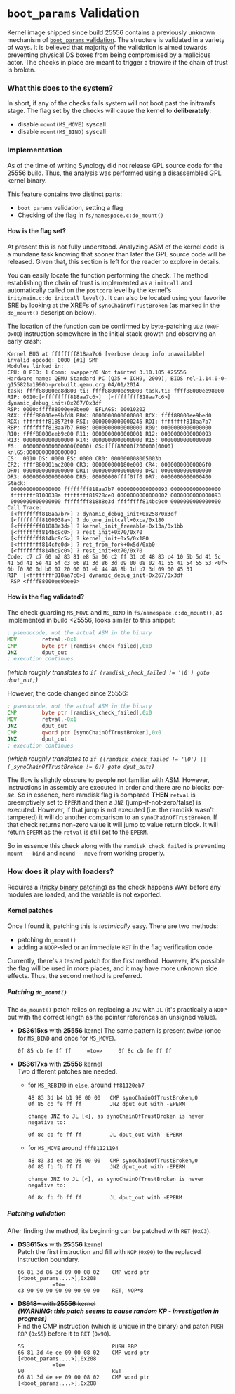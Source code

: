 # `boot_params` Validation

Kernel image shipped since build 25556 contains a previously unknown mechanism of [`boot_params` validation](https://elixir.bootlin.com/linux/v3.10.108/source/arch/x86/include/uapi/asm/bootparam.h#L111).
The structure is validated in a variety of ways. It is believed that majority of the validation is aimed towards
preventing physical DS boxes from being compromised by a malicious actor. The checks in place are meant to trigger a
tripwire if the chain of trust is broken.


### What this does to the system?
In short, if any of the checks fails system will not boot past the initramfs stage. The flag set by the checks will 
cause the kernel to **deliberately**:
  - disable `mount(MS_MOVE)` syscall
  - disable `mount(MS_BIND)` syscall


### Implementation
As of the time of writing Synology did not release GPL source code for the 25556 build. Thus, the analysis was performed
using a disassembled GPL kernel binary.

This feature contains two distinct parts:
 - `boot_params` validation, setting a flag
 - Checking of the flag in `fs/namespace.c:do_mount()`


#### How is the flag set?
At present this is not fully understood. Analyzing ASM of the kernel code is a mundane task knowing that sooner than 
later the GPL source code will be released. Given that, this section is left for the reader to explore in details.

You can easily locate the function performing the check. The method establishing the chain of trust is implemented as a
`initcall` and automatically called on the `postcore` level by the kernel's `init/main.c:do_initcall_level()`.
It can also be located using your favorite SRE by looking at the XREFs of `synoChainOfTrustBroken` (as marked in the
`do_mount()` description below).

The location of the function can be confirmed by byte-patching `UD2` (`0x0F 0x0B`) instruction somewhere in the initial 
stack growth and observing an early crash:
```
Kernel BUG at ffffffff818aa7c6 [verbose debug info unavailable]
invalid opcode: 0000 [#1] SMP
Modules linked in:
CPU: 0 PID: 1 Comm: swapper/0 Not tainted 3.10.105 #25556
Hardware name: QEMU Standard PC (Q35 + ICH9, 2009), BIOS rel-1.14.0-0-g155821a1990b-prebuilt.qemu.org 04/01/2014
task: ffff88000ee8d800 ti: ffff88000ee98000 task.ti: ffff88000ee98000
RIP: 0010:[<ffffffff818aa7c6>]  [<ffffffff818aa7c6>] dynamic_debug_init+0x267/0x3df
RSP: 0000:ffff88000ee9bee0  EFLAGS: 00010202
RAX: ffff88000ee9bfd8 RBX: 0000000000000000 RCX: ffff88000ee9bed0
RDX: ffffffff818572f0 RSI: 0000000000000246 RDI: ffffffff818aa7b7
RBP: ffffffff818aa7b7 R08: 0000000000000000 R09: 0000000000000000
R10: ffff88000eeb9c00 R11: 0000000000000001 R12: 0000000000000093
R13: 0000000000000000 R14: 0000000000000000 R15: 0000000000000000
FS:  0000000000000000(0000) GS:ffff88000f200000(0000) knlGS:0000000000000000
CS:  0010 DS: 0000 ES: 0000 CR0: 000000008005003b
CR2: ffff880001ac2000 CR3: 000000000180e000 CR4: 00000000000006f0
DR0: 0000000000000000 DR1: 0000000000000000 DR2: 0000000000000000
DR3: 0000000000000000 DR6: 00000000ffff0ff0 DR7: 0000000000000400
Stack:
 0000000000000000 ffffffff818aa7b7 0000000000000093 0000000000000000
 ffffffff8100038a ffffffff81928ce0 0000000000000002 0000000000000093
 0000000000000000 ffffffff81888e3d ffffffff814bc9c0 0000000000000000
Call Trace:
 [<ffffffff818aa7b7>] ? dynamic_debug_init+0x258/0x3df
 [<ffffffff8100038a>] ? do_one_initcall+0xca/0x180
 [<ffffffff81888e3d>] ? kernel_init_freeable+0x13a/0x1bb
 [<ffffffff814bc9c0>] ? rest_init+0x70/0x70
 [<ffffffff814bc9c5>] ? kernel_init+0x5/0x180
 [<ffffffff814cfc0d>] ? ret_from_fork+0x5d/0xb0
 [<ffffffff814bc9c0>] ? rest_init+0x70/0x70
Code: c7 c7 60 a2 83 81 e8 5a 06 c2 ff 31 c0 48 83 c4 10 5b 5d 41 5c 41 5d 41 5e 41 5f c3 66 81 3d 86 3d 09 00 08 02 41 55 41 54 55 53 <0f> 0b f0 80 0d b0 07 20 00 01 eb 44 48 8b 1d b7 3d 09 00 45 31
RIP  [<ffffffff818aa7c6>] dynamic_debug_init+0x267/0x3df
 RSP <ffff88000ee9bee0>
```

#### How is the flag validated?
The check guarding `MS_MOVE` and `MS_BIND` in `fs/namespace.c:do_mount()`, as implemented in build <25556, looks similar 
to this snippet:

  ```asm
  ; pseudocode, not the actual ASM in the binary
  MOV        retval,-0x1
  CMP        byte ptr [ramdisk_check_failed],0x0
  JNZ        dput_out
  ; execution continues
  ```
*(which roughly translates to `if (ramdisk_check_failed != '\0') goto dput_out;`)*

However, the code changed since 25556:
  ```asm
  ; pseudocode, not the actual ASM in the binary
  CMP        byte ptr [ramdisk_check_failed],0x0
  MOV        retval,-0x1
  JNZ        dput_out
  CMP        qword ptr [synoChainOfTrustBroken],0x0
  JNZ        dput_out
  ; execution continues
  ```
*(which roughly translates to `if ((ramdisk_check_failed != '\0') || (_synoChainOfTrustBroken != 0)) goto dput_out;`)*

The flow is slightly obscure to people not familiar with ASM. However, instructions in assembly are executed in order
and there are no blocks *per-se*. So in essence, here ramdisk flag is compared **THEN** `retval` is preemptively set to
`EPERM` and then a `JNZ` (jump-if-not-zero/false) is executed. However, if that jump is not executed (i.e. the ramdisk
wasn't tampered) it will do another comparison to an `synoChainOfTrustBroken`. If that check returns non-zero value it 
will jump to value return block. It will return `EPERM` as the `retval` is still set to the `EPERM`.

So in essence this check along with the `ramdisk_check_failed` is preventing `mount --bind` and `mound --move` from
working properly.


### How does it play with loaders?
Requires a ([tricky binary patching](README.md#kernel-binary-patching)) as the check happens WAY before any modules are
loaded, and the variable is not exported.

#### Kernel patches
Once I found it, patching this is *technically* easy. There are two methods:
  - patching `do_mount()`
  - adding a `NOOP`-sled or an immediate `RET` in the flag verification code
  
Currently, there's a tested patch for the first method. However, it's possible the flag will be used in more places,
and it may have more unknown side effects. Thus, the second method is preferred. 

##### Patching `do_mount()`
The `do_mount()` patch relies on replacing a `JNZ` with `JL` (it's practically a `NOOP` but with the correct length as 
the pointer references an unsigned value).

  - **DS3615xs** with **25556** kernel
    The same pattern is present *twice* (once for `MS_BIND` and once for `MS_MOVE`).
    ```
    0f 85 cb fe ff ff     =to=>     0f 8c cb fe ff ff
    ```
  
  - **DS3617xs** with **25556** kernel  
    Two different patches are needed.

    - for `MS_REBIND` in `else`, around `ff81120eb7`
      ```
      48 83 3d b4 b1 98 00 00   CMP synoChainOfTrustBroken,0
      0f 85 cb fe ff ff         JNZ dput_out with -EPERM
    
      change JNZ to JL [<], as synoChainOfTrustBroken is never negative to:
      
      0f 8c cb fe ff ff         JL dput_out with -EPERM
      ```
      
    - for `MS_MOVE` around `fff81121194`
      ```
      48 83 3d e4 ae 98 00 00   CMP synoChainOfTrustBroken,0
      0f 85 fb fb ff ff         JNZ dput_out with -EPERM
  
      change JNZ to JL [<], as synoChainOfTrustBroken is never negative to:
      
      0f 8c fb fb ff ff         JL dput_out with -EPERM
      ```

##### Patching validation
After finding the method, its beginning can be patched with `RET` (`0xC3`).

  - **DS3615xs** with **25556** kernel  
    Patch the first instruction and fill with `NOP` (`0x90`) to the replaced instruction boundary.
    ```
    66 81 3d 86 3d 09 00 08 02    CMP word ptr [<boot_params....>],0x208
               =to=
    c3 90 90 90 90 90 90 90 90    RET, NOP*8
    ```

  - ~~**DS918+** with **25556** kernel~~  
    ***(WARNING: this patch seems to cause random KP - investigation in progress)***    
    Find the CMP instruction (which is unique in the binary) and patch `PUSH RBP` (`0x55`) before it to `RET` (`0x90`). 
    ```
    55                            PUSH RBP
    66 81 3d 4e ee 09 00 08 02    CMP word ptr [<boot_params....>],0x208
               =to=
    90                            RET
    66 81 3d 4e ee 09 00 08 02    CMP word ptr [<boot_params....>],0x208
    ```

